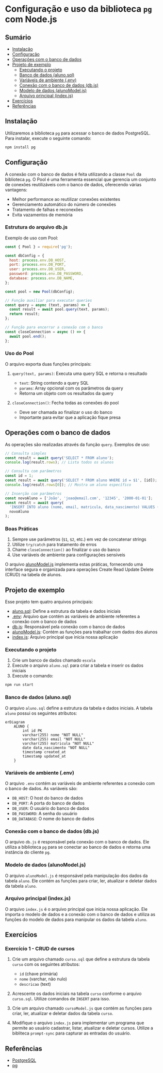 # Configuração e uso da biblioteca `pg` com Node.js

## Sumário

- [Instalação](#instalação)
- [Configuração](#configuração)
- [Operações com o banco de dados](#operações-com-o-banco-de-dados)
- [Projeto de exemplo](#projeto-de-exemplo)
  - [Executando o projeto](#executando-o-projeto)
  - [Banco de dados (aluno.sql)](#banco-de-dados-alunosql)
  - [Variáveis de ambiente (.env)](#variáveis-de-ambiente-env)
  - [Conexão com o banco de dados (db.js)](#conexão-com-o-banco-de-dados-dbjs)
  - [Modelo de dados (alunoModel.js)](#modelo-de-dados-alunomodeljs)
  - [Arquivo principal (index.js)](#arquivo-principal-indexjs)
- [Exercícios](#exercícios)
- [Referências](#referências)

## Instalação

Utilizaremos a biblioteca `pg` para acessar o banco de dados PostgreSQL. Para instalar, execute o seguinte comando:

```bash
npm install pg
```

## Configuração

A conexão com o banco de dados é feita utilizando a classe `Pool` da biblioteca `pg`. O Pool é uma ferramenta essencial que gerencia um conjunto de conexões reutilizáveis com o banco de dados, oferecendo várias vantagens:

- Melhor performance ao reutilizar conexões existentes
- Gerenciamento automático do número de conexões
- Tratamento de falhas e reconexões
- Evita vazamentos de memória

### Estrutura do arquivo db.js

Exemplo de uso com Pool:

```js
const { Pool } = require('pg');

const dbConfig = {
  host: process.env.DB_HOST,
  port: process.env.DB_PORT,
  user: process.env.DB_USER,
  password: process.env.DB_PASSWORD,
  database: process.env.DB_NAME,
};

const pool = new Pool(dbConfig);

// Função auxiliar para executar queries
const query = async (text, params) => {
  const result = await pool.query(text, params);
  return result;
};

// Função para encerrar a conexão com o banco
const closeConnection = async () => {
  await pool.end();
};
```

### Uso do Pool

O arquivo exporta duas funções principais:

1. `query(text, params)`: Executa uma query SQL e retorna o resultado
   - `text`: String contendo a query SQL
   - `params`: Array opcional com os parâmetros da query
   - Retorna um objeto com os resultados da query

2. `closeConnection()`: Fecha todas as conexões do pool
   - Deve ser chamada ao finalizar o uso do banco
   - Importante para evitar que a aplicação fique presa

## Operações com o banco de dados

As operações são realizadas através da função `query`. Exemplos de uso:

```js
// Consulta simples
const result = await query('SELECT * FROM aluno');
console.log(result.rows); // Lista todos os alunos

// Consulta com parâmetros
const id = 1;
const result = await query('SELECT * FROM aluno WHERE id = $1', [id]);
console.log(result.rows[0]); // Mostra um aluno específico

// Inserção com parâmetros
const novoAluno = ['João', 'joao@email.com', '12345', '2000-01-01'];
const result = await query(
  'INSERT INTO aluno (nome, email, matricula, data_nascimento) VALUES ($1, $2, $3, $4) RETURNING *',
  novoAluno
);
```

### Boas Práticas

1. Sempre use parâmetros (`$1`, `$2`, etc.) em vez de concatenar strings
2. Utilize `try/catch` para tratamento de erros
3. Chame `closeConnection()` ao finalizar o uso do banco
4. Use variáveis de ambiente para configurações sensíveis

O arquivo [alunoModel.js](./src/alunoModel.js) implementa estas práticas, fornecendo uma interface segura e organizada para operações Create Read Update Delete (CRUD) na tabela de alunos.

## Projeto de exemplo

Esse projeto tem quatro arquivos principais:

- [aluno.sql](./sql/aluno.sql): Define a estrutura da tabela e dados iniciais
- [.env](./.env): Arquivo que contém as variáveis de ambiente referentes a conexão com o banco de dados
- [db.js](./src/db.js): Responsável pela conexão com o banco de dados
- [alunoModel.js](./src/alunoModel.js): Contém as funções para trabalhar com dados dos alunos
- [index.js](./src/index.js): Arquivo principal que inicia nossa aplicação

### Executando o projeto

1. Crie um banco de dados chamado `escola`
2. Execute o arquivo `aluno.sql` para criar a tabela e inserir os dados iniciais
3. Execute o comando:

```bash
npm run start
``` 

### Banco de dados (aluno.sql)

O arquivo `aluno.sql` define a estrutura da tabela e dados iniciais. A tabela `aluno` possui os seguintes atributos:

```mermaid
erDiagram
    ALUNO {
        int id PK
        varchar(255) nome "NOT NULL"
        varchar(255) email "NOT NULL"
        varchar(255) matricula "NOT NULL"
        date data_nascimento "NOT NULL"
        timestamp created_at
        timestamp updated_at
    }
```

### Variáveis de ambiente (.env)

O arquivo `.env` contém as variáveis de ambiente referentes a conexão com o banco de dados. As variáveis são:

- `DB_HOST`: O host do banco de dados
- `DB_PORT`: A porta do banco de dados
- `DB_USER`: O usuário do banco de dados
- `DB_PASSWORD`: A senha do usuário
- `DB_DATABASE`: O nome do banco de dados

### Conexão com o banco de dados (db.js)

O arquivo `db.js` é responsável pela conexão com o banco de dados. Ele utiliza a biblioteca `pg` para se conectar ao banco de dados e retorna uma instância do cliente `pg`.

### Modelo de dados (alunoModel.js)

O arquivo `alunoModel.js` é responsável pela manipulação dos dados da tabela `aluno`. Ele contém as funções para criar, ler, atualizar e deletar dados da tabela `aluno`.

### Arquivo principal (index.js)

O arquivo `index.js` é o arquivo principal que inicia nossa aplicação. Ele importa o modelo de dados e a conexão com o banco de dados e utiliza as funções do modelo de dados para manipular os dados da tabela `aluno`.

## Exercícios

### Exercício 1 - CRUD de cursos

1. Crie um arquivo chamado `curso.sql` que define a estrutura da tabela `curso` com os seguintes atributos:
   - `id` (chave primária)
   - `nome` (varchar, não nulo)
   - `descricao` (text)

2. Acrescente os dados iniciais na tabela `curso` conforme o arquivo `curso.sql`. Utilize comandos de `INSERT` para isso.

3. Crie um arquivo chamado `cursoModel.js` que contém as funções para criar, ler, atualizar e deletar dados da tabela `curso`.

4. Modifique o arquivo `index.js` para implementar um programa que permite ao usuário cadastrar, listar, atualizar e deletar cursos. Utilize a bibliteca `prompt-sync` para capturar as entradas do usuário.

## Referências
- [PostgreSQL](https://www.postgresql.org/)
- [pg](https://node-postgres.com/)
